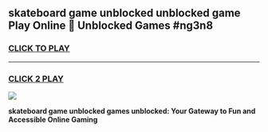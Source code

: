 
## skateboard game unblocked unblocked game Play Online 👋 Unblocked Games #ng3n8
<h3>
<a href="https://premium.freeplayer.one?title=skateboard_game_unblocked&ref=21F">CLICK TO PLAY</a></h3>
<hr>

<h3>
<a href="https://premium.freeplayer.one?title=skateboard_game_unblocked&ref=21F">CLICK 2 PLAY</a>
  
</h3>

<a href="https://premium.freeplayer.one?title=skateboard_game_unblocked&ref=21F/"><img src="https://clearcache.store/games.png"></a>


**skateboard game unblocked games unblocked: Your Gateway to Fun and Accessible Online Gaming**
